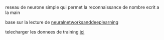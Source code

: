 reseau de neurone simple qui permet la reconnaissance de nombre ecrit a la main

base sur la lecture de [neuralnetworksanddeeplearning](http://neuralnetworksanddeeplearning.com)

telecharger les donnees de training [ici](http://yann.lecun.com/exdb/mnist/)
